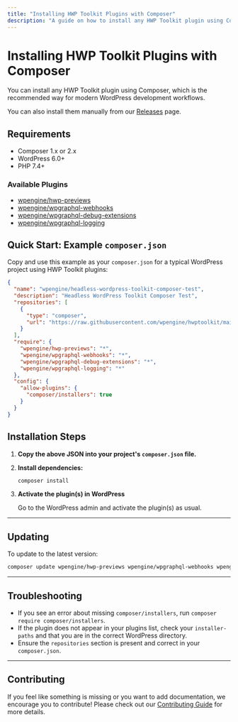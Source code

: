 ```yaml
---
title: "Installing HWP Toolkit Plugins with Composer"
description: "A guide on how to install any HWP Toolkit plugin using Composer, which is the recommended way for modern WordPress development workflows."
---
```


# Installing HWP Toolkit Plugins with Composer

You can install any HWP Toolkit plugin using Composer, which is the recommended way for modern WordPress development workflows.

You can also install them manually from our [Releases](https://github.com/wpengine/hwptoolkit/releases) page.

## Requirements

- Composer 1.x or 2.x
- WordPress 6.0+
- PHP 7.4+

### Available Plugins

- [wpengine/hwp-previews](https://github.com/wpengine/hwptoolkit/tree/main/plugins/hwp-previews#readme)
- [wpengine/wpgraphql-webhooks](https://github.com/wpengine/hwptoolkit/tree/main/plugins/wpgraphql-webhooks#readme)
- [wpengine/wpgraphql-debug-extensions](https://github.com/wpengine/hwptoolkit/tree/main/plugins/wpgraphql-debug-extensions#readme)
- [wpengine/wpgraphql-logging](https://github.com/wpengine/hwptoolkit/tree/main/plugins/wpgraphql-logging#readme)

## Quick Start: Example `composer.json`

Copy and use this example as your `composer.json` for a typical WordPress project using HWP Toolkit plugins:

```json
{
  "name": "wpengine/headless-wordpress-toolkit-composer-test",
  "description": "Headless WordPress Toolkit Composer Test",
  "repositories": [
    {
      "type": "composer",
      "url": "https://raw.githubusercontent.com/wpengine/hwptoolkit/main/plugins/composer-packages.json"
    }
  ],
  "require": {
    "wpengine/hwp-previews": "*",
    "wpengine/wpgraphql-webhooks": "*",
    "wpengine/wpgraphql-debug-extensions": "*",
    "wpengine/wpgraphql-logging": "*"
  },
  "config": {
    "allow-plugins": {
      "composer/installers": true
    }
  }
}
```

## Installation Steps

1. **Copy the above JSON into your project's `composer.json` file.**

2. **Install dependencies:**

   ```bash
   composer install
   ```

3. **Activate the plugin(s) in WordPress**

   Go to the WordPress admin and activate the plugin(s) as usual.

---

## Updating

To update to the latest version:

```bash
composer update wpengine/hwp-previews wpengine/wpgraphql-webhooks wpengine/wpgraphql-debug-extensions wpengine/wpgraphql-logging
```

---

## Troubleshooting

- If you see an error about missing `composer/installers`, run `composer require composer/installers`.
- If the plugin does not appear in your plugins list, check your `installer-paths` and that you are in the correct WordPress directory.
- Ensure the `repositories` section is present and correct in your `composer.json`.

---

## Contributing

If you feel like something is missing or you want to add documentation, we encourage you to contribute! Please check out our [Contributing Guide](https://github.com/wpengine/hwptoolkit/blob/main/CONTRIBUTING.md) for more details.
